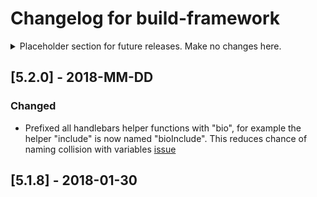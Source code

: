 # Changelog for build-framework

<details>
  <summary>
	Placeholder section for future releases. Make no changes here.
  </summary>

## [Unreleased] - YYYY-MM-DD
### Added
- for new features.
### Changed
- for changes in existing functionality.
### Deprecated
- for soon-to-be removed features.
### Removed
- for now removed features.
### Fixed
- for any bug fixes.

</details>

## [5.2.0] - 2018-MM-DD
### Changed
 - Prefixed all handlebars helper functions with "bio", for example the helper "include" is now named "bioInclude". This reduces chance of naming collision with variables [issue](https://github.com/biotope/build-framework/issues/27)

## [5.1.8] - 2018-01-30
